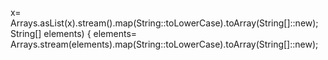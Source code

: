 x= Arrays.asList(x).stream().map(String::toLowerCase).toArray(String[]::new);
String[] elements) {
        elements= Arrays.stream(elements).map(String::toLowerCase).toArray(String[]::new);
